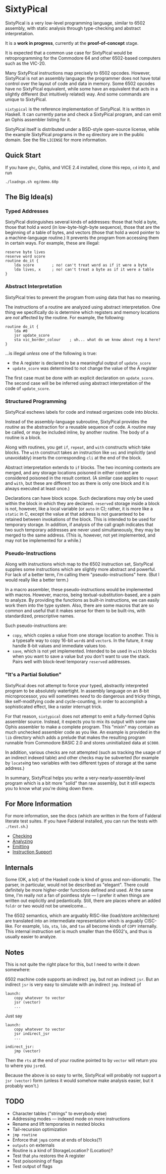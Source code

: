 SixtyPical
==========

SixtyPical is a very low-level programming language, similar to 6502 assembly,
with static analysis through type-checking and abstract interpretation.

It is a **work in progress**, currently at the **proof-of-concept** stage.

It is expected that a common use case for SixtyPical would be retroprogramming
for the Commodore 64 and other 6502-based computers such as the VIC-20.

Many SixtyPical instructions map precisely to 6502 opcodes.  However, SixtyPical
is not an assembly language: the programmer does not have total control over
the layout of code and data in memory.  Some 6502 opcodes have no SixtyPical
equivalent, while some have an equivalent that acts in a slightly different
(but intuitively related) way.  And some commands are unique to SixtyPical.

`sixtypical` is the reference implementation of SixtyPical.  It is written in
Haskell.  It can currently parse and check a SixtyPical program, and can
emit an Ophis assembler listing for it.

SixtyPical itself is distributed under a BSD-style open-source license, while
the example SixtyPical programs in the `eg` directory are in the public domain.
See the file `LICENSE` for more information.

Quick Start
-----------

If you have `ghc`, Ophis, and VICE 2.4 installed, clone this repo, `cd` into it,
and run

    ./loadngo.sh eg/demo.60p

The Big Idea(s)
---------------

### Typed Addresses ###

SixtyPical distinguishes several kinds of addresses: those that hold a byte,
those that hold a word (in low-byte-high-byte sequence), those that are the
beginning of a table of bytes, and vectors (those that hold a word pointer to a
machine-language routine.)  It prevents the program from accessing them in
certain ways.  For example, these are illegal:
    
    reserve byte lives
    reserve word score
    routine do_it {
        lda score        ; no! can't treat word as if it were a byte
        lda lives, x     ; no! can't treat a byte as if it were a table
    }

### Abstract Interpretation ###

SixtyPical tries to prevent the program from using data that has no meaning.

The instructions of a routine are analyzed using abstract interpretation.
One thing we specifically do is determine which registers and memory locations
are *not* affected by the routine.  For example, the following:

    routine do_it {
        lda #0
        jsr update_score
        sta vic_border_colour    ; uh... what do we know about reg A here?
    }

...is illegal *unless* one of the following is true:

*   the A register is declared to be a meaningful output of `update_score`
*   `update_score` was determined to not change the value of the A register

The first case must be done with an explicit declaration on `update_score`.
The second case will be be inferred using abstract interpretation of the code
of `update_score`.

### Structured Programming ###

SixtyPical eschews labels for code and instead organizes code into _blocks_.

Instead of the assembly-language subroutine, SixtyPical provides the _routine_
as the abstraction for a reusable sequence of code.  A routine may be called,
or may be included inline, by another routine.  The body of a routine is a
block.

Along with routines, you get `if`, `repeat`, and `with` constructs which take
blocks.  The `with` construct takes an instruction like `sei` and implicitly
(and unavoidably) inserts the corresponding `cli` at the end of the block.

Abstract interpretation extends to `if` blocks.  The two incoming contexts are
merged, and any storage locations poisoned in either context are considered
poisoned in the result context.  (A similar case applies to `repeat` and
`with`, but these are different too as there is only one block and it is always
executed at least once.)

Declarations can have block scope.  Such declarations may only be used within
the block in which they are declared.  `reserve`d storage inside a block is not,
however, like a local variable (or `auto` in C); rather, it is more like a
`static` in C, except the value at that address is not guaranteed to be
retained between invokations of the block.  This is intended to be used for
temporary storage.  In addition, if analysis of the call graph indicates that
two such temporary addresses are never used simultaneously, they may be merged
to the same address.  (This is, however, not yet implemented, and may not be
implemented for a while.)

### Pseudo-Instructions ###

Along with instructions which map to the 6502 instruction set, SixtyPical
supplies some instructions which are slightly more abstract and powerful.
For lack of a better term, I'm calling them "pseudo-instructions" here.
(But I would really like a better term.)

In a macro assembler, these pseudo-instructions would be implemented with
macros.  However, macros, being textual-substitution-based, are a pain to
analyze.  By providing the functions as built-in instructions, we can
easily work them into the type system.  Also, there are some macros that are
so common and useful that it makes sense for them to be built-ins, with
standardized, prescriptive names.

Such pseudo-instructions are:
    
*   `copy`, which copies a value from one storage location to another.
    This is a typesafe way to copy 16-bit `word`s and `vector`s.
    In the future, it may handle 8-bit values and immediate values too.
*   `save`, which is not yet implemented.  Intended to be used in `with`
    blocks when you want to save a value but you don't want to use the
    stack.  Pairs well with block-level temporary `reserve`d addresses.

### "It's a Partial Solution" ###

SixtyPical does not attempt to force your typed, abstractly interpreted
program to be absolutely watertight.  In assembly language on an 8-bit
microprocessor, you will sometimes _need_ to do dangerous and tricky things,
like self-modifying code and cycle-counting, in order to accomplish a
sophisticated effect, like a raster interrupt trick.

For that reason, `sixtypical` does not attempt to emit a fully-formed
Ophis assembler source.  Instead, it expects you to mix its output with
some raw Ophis assembler to make a complete program.  This "mixin" may contain
as much unchecked assembler code as you like.  An example is provided in the
`lib` directory which adds a prelude that makes the resulting program
runnable from Commodore BASIC 2.0 and stores uninitialized data at `$C000`.

In addition, various checks are not attempted (such as tracking the usage
of an indirect indexed table) and other checks may be subverted (for example
by `locate`ing two variables with two different types of storage at the same
address.)

In summary, SixtyPical helps you write a very-nearly-assembly-level program
which is a bit more "solid" than raw assembly, but it still expects you to
know what you're doing down there.

For More Information
--------------------

For more information, see the docs (which are written in the form of
Falderal literate test suites.  If you have Falderal installed, you can run
the tests with `./test.sh`.)

*   [Checking](https://github.com/catseye/SixtyPical/blob/master/doc/Checking.markdown)
*   [Analyzing](https://github.com/catseye/SixtyPical/blob/master/doc/Analyzing.markdown)
*   [Emitting](https://github.com/catseye/SixtyPical/blob/master/doc/Emitting.markdown)
*   [Instruction Support](https://github.com/catseye/SixtyPical/blob/master/doc/Instruction_Support.markdown)

Internals
---------

Some (OK, a lot) of the Haskell code is kind of gross and non-idiomatic.
The parser, in particular, would not be described as "elegant".  There
could definitely be more higher-order functions defined and used.  At the
same time, I'm really not a fan of pointless style — I prefer it when things
are written out explicitly and pedantically.  Still, there are places where
an added `foldr` or two would not be unwelcome...

The 6502 semantics, which are arguably RISC-like (load/store architecture)
are translated into an intermediate representation which is arguably CISC-like.
For example, `lda`, `sta`, `ldx`, and `tax` all become kinds of `COPY`
internally.  This internal instruction set is much smaller than the 6502's,
and thus is usually easier to analyze.

Notes
-----

This is not quite the right place for this, but I need to write it down
somewhere:

6502 machine code supports an indirect `jmp`, but not an indirect `jsr`.
But an indirect `jsr` is very easy to simulate with an indirect `jmp`.
Instead of

    launch:
        copy whatever to vector
        jsr (vector)
        ...

Just say

    launch:
        copy whatever to vector
        jsr indirect_jsr
        ...
    
    indirect_jsr:
        jmp (vector)

Then the `rts` at the end of your routine pointed to by `vector` will
return you to where you `jsr`ed.

Because the above is so easy to write, SixtyPical will probably not support
a `jsr (vector)` form (unless it would somehow make analysis easier, but
it probably won't.)

TODO
----

*   Character tables ("strings" to everybody else)
*   Addressing modes — indexed mode on more instructions
*   Rename and lift temporaries in nested blocks
*   Tail-recursion optimization
*   `jmp routine`
*   Enforce that `jmp`s come at ends of blocks(?)
*   `outputs` on externals
*   Routine is a kind of StorageLocation?  (Location)?
*   Test that `pha` restores the A register
*   Test poisonining of flags
*   Test output of flags
